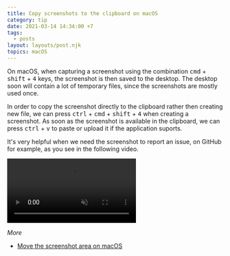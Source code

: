 ```yaml
---
title: Copy screenshots to the clipboard on macOS
category: tip
date: 2021-03-14 14:34:00 +7
tags:
  - posts
layout: layouts/post.njk
topics: macOS
---
```


On macOS, when capturing a screenshot using the combination <kbd>cmd</kbd> + <kbd>shift</kbd> + <kbd>4</kbd> keys, the screenshot is then saved to the desktop.
The desktop soon will contain a lot of temporary files, since the screenshots are mostly used once.

In order to copy the screenshot directly to the clipboard rather then creating new file, we can press <kbd>ctrl</kbd> + <kbd>cmd</kbd> + <kbd>shift</kbd> + <kbd>4</kbd> when creating a screenshot.
As soon as the screenshot is available in the clipboard, we can press <kbd>ctrl</kbd> + <kbd>v</kbd> to paste or upload it if the application suports.


It's very helpful when we need the screenshot to report an issue, on GitHub for example, as you see in the following video.

<video loop muted controls>
    <source src="/img/copy-screenshot-to-clipboard.mp4" type="video/mp4">
</video>

_More_

* [Move the screenshot area on macOS](/move-the-screenshot-area-on-macos.html)